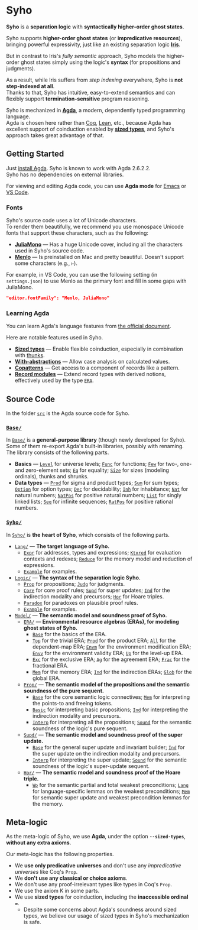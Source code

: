 # Syho

**Syho** is a **separation logic** with **syntactically higher-order ghost
states**.

Syho supports **higher-order ghost states** (or **impredicative resources**),
bringing powerful expressivity, just like an existing separation logic
[**Iris**](https://iris-project.org/).

But in contrast to Iris's *fully semantic* approach, Syho models the
higher-order ghost states simply using the logic's **syntax** (for propositions
and judgments).

As a result, while Iris suffers from *step indexing* everywhere, Syho is **not
step-indexed at all**.  
Thanks to that, Syho has intuitive, easy-to-extend semantics and can flexibly
support **termination-sensitive** program reasoning.

Syho is mechanized in [**Agda**](https://agda.readthedocs.io/en/latest/), a
modern, dependently typed programming language.  
Agda is chosen here rather than [Coq](https://coq.inria.fr/),
[Lean](https://leanprover.github.io/), etc., because Agda has excellent support
of coinduction enabled by
[**sized types**](https://agda.readthedocs.io/en/latest/language/sized-types.html),
and Syho's approach takes great advantage of that.

## Getting Started

Just [install Agda](https://agda.readthedocs.io/en/latest/getting-started/installation.html).
Syho is known to work with Agda 2.6.2.2.  
Syho has no dependencies on external libraries.

For viewing and editing Agda code, you can use **Agda mode**
for [Emacs](https://agda.readthedocs.io/en/latest/tools/emacs-mode.html)
or [VS Code](https://marketplace.visualstudio.com/items?itemName=banacorn.agda-mode).

### Fonts

Syho's source code uses a lot of Unicode characters.  
To render them beautifully, we recommend you use monospace Unicode fonts that
support these characters, such as the following:
- [**JuliaMono**](https://juliamono.netlify.app/) ― Has a huge Unicode cover,
    including all the characters used in Syho's source code.
- [**Menlo**](https://en.wikipedia.org/wiki/Menlo_(typeface)) ― Is preinstalled
    on Mac and pretty beautiful. Doesn't support some characters (e.g., `⊢`).

For example, in VS Code, you can use the following setting (in `settings.json`)
to use Menlo as the primary font and fill in some gaps with JuliaMono.
```json
"editor.fontFamily": "Menlo, JuliaMono"
```

### Learning Agda

You can learn Agda's language features from
[the official document](https://agda.readthedocs.io/en/latest/language/index.html).

Here are notable features used in Syho.
- [**Sized types**](https://agda.readthedocs.io/en/latest/language/sized-types.html) ―
    Enable flexible coinduction, especially in combination with
    [thunks](src/Base/Thunk.agda).
- [**With-abstractions**](https://agda.readthedocs.io/en/latest/language/with-abstraction.html) ―
    Allow case analysis on calculated values.
- [**Copatterns**](https://agda.readthedocs.io/en/latest/language/copatterns.html) ―
    Get access to a component of records like a pattern.
- [**Record modules**](https://agda.readthedocs.io/en/latest/language/record-types.html#record-modules) ―
    Extend record types with derived notions, effectively used by the type
    [`ERA`](src/Syho/Model/ERA/Base.agda).

## Source Code

In the folder [`src`](src/) is the Agda source code for Syho.

### [`Base/`](src/Base/)

In [`Base/`](src/Base/) is a **general-purpose library** (though newly developed
for Syho).
Some of them re-export Agda's built-in libraries, possibly with renaming.
The library consists of the following parts.

- **Basics** ―
    [`Level`](src/Base/Level.agda) for universe levels;
    [`Func`](src/Base/Func.agda) for functions;
    [`Few`](src/Base/Eq.agda) for two-, one- and zero-element sets;
    [`Eq`](src/Base/Eq.agda) for equality;
    [`Size`](src/Base/Size.agda) for sizes (modeling ordinals), thunks and
        shrunks.
- **Data types** ―
    [`Prod`](src/Base/Prod.agda) for sigma and product types;
    [`Sum`](src/Base/Sum.agda) for sum types;
    [`Option`](src/Base/Option.agda) for option types;
    [`Dec`](src/Base/Dec.agda) for decidability;
    [`Inh`](src/Base/Inh.agda) for inhabitance;
    [`Nat`](src/Base/Nat.agda) for natural numbers;
    [`NatPos`](src/Base/NatPos.agda) for positive natural numbers;
    [`List`](src/Base/List.agda) for singly linked lists;
    [`Seq`](src/Base/Seq.agda) for infinite sequences;
    [`RatPos`](src/Base/RatPos.agda) for positive rational numbers.

### [`Syho/`](src/Syho/)

In [`Syho/`](src/Syho/) is **the heart of Syho**, which consists of the
following parts.
- [`Lang/`](src/Syho/Lang/) ― **The target language of Syho.**
    + [`Expr`](src/Syho/Lang/Expr.agda) for addresses, types and expressions;
        [`Ktxred`](src/Syho/Lang/Ktxred.agda) for evaluation contexts and
        redexes;
        [`Reduce`](src/Syho/Lang/Reduce.agda) for the memory model and
        reduction of expressions.
    + [`Example`](src/Syho/Lang/Example.agda) for examples.
- [`Logic/`](src/Syho/Logic/) ― **The syntax of the separation logic Syho.**
    + [`Prop`](src/Syho/Logic/Prop.agda) for propositions;
        [`Judg`](src/Syho/Logic/Judg.agda) for judgments.
    + [`Core`](src/Syho/Logic/Core.agda) for core proof rules;
        [`Supd`](src/Syho/Logic/Supd.agda) for super updates;
        [`Ind`](src/Syho/Logic/Ind.agda) for the indirection modality and
        precursors;
        [`Hor`](src/Syho/Logic/Supd.agda) for Hoare triples.
    + [`Paradox`](src/Syho/Logic/Paradox.agda) for paradoxes on plausible proof
        rules.
    + [`Example`](src/Syho/Logic/Example.agda) for examples.
- [`Model/`](src/Syho/Model/) ― **The semantic model and soundness proof of
    Syho.**
    + [`ERA/`](src/Syho/Model/ERA/) ― **Environmental resource algebras (ERAs),
        for modeling ghost states of Syho.**
        * [`Base`](src/Syho/Model/ERA/Base.agda) for the basics of the ERA.
        * [`Top`](src/Syho/Model/ERA/Top.agda) for the trivial ERA;
            [`Prod`](src/Syho/Model/ERA/Prod.agda) for the product ERA;
            [`All`](src/Syho/Model/ERA/All.agda) for the dependent-map ERA;
            [`Envm`](src/Syho/Model/ERA/Envm.agda) for the environment
            modification ERA;
            [`Envv`](src/Syho/Model/ERA/Envv.agda) for the environment
            validity ERA;
            [`Up`](src/Syho/Model/ERA/Up.agda) for the level-up ERA.
        * [`Exc`](src/Syho/Model/ERA/Exc.agda) for the exclusive ERA;
            [`Ag`](src/Syho/Model/ERA/Ag.agda) for the agreement ERA;
            [`Frac`](src/Syho/Model/ERA/Frac.agda) for the fractional ERA.
        * [`Mem`](src/Syho/Model/ERA/Mem.agda) for the memory ERA;
            [`Ind`](src/Syho/Model/ERA/Ind.agda) for the indirection ERAs;
            [`Glob`](src/Syho/Model/ERA/Glob.agda) for the global ERA.
    + [`Prop/`](src/Syho/Model/Prop/) ― **The semantic model of the propositions
        and the semantic soundness of the pure sequent.**
        * [`Base`](src/Syho/Model/Prop/Base.agda) for the core semantic logic
            connectives;
            [`Mem`](src/Syho/Model/Prop/Mem.agda) for interpreting the points-to
            and freeing tokens.
        * [`Basic`](src/Syho/Model/Prop/Basic.agda) for interpreting basic
            propositions;
            [`Ind`](src/Syho/Model/Prop/Ind.agda) for interpreting the
            indirection modality and precursors.
        * [`Interp`](src/Syho/Model/Prop/Interp.agda) for interpreting all the
            propositions;
            [`Sound`](src/Syho/Model/Prop/Sound.agda) for the semantic soundness
            of the logic's pure sequent.
    + [`Supd/`](src/Syho/Model/Supd/) ― **The semantic model and soundness proof
        of the super update.**
        * [`Base`](src/Syho/Model/Supd/Base.agda) for the general super update
            and invariant builder;
            [`Ind`](src/Syho/Model/Supd/Ind.agda) for the super update on the
            indirection modality and precursors.
        * [`Interp`](src/Syho/Model/Prop/Interp.agda) for interpreting the super
            update;
          [`Sound`](src/Syho/Model/Supd/Sound.agda) for the semantic soundness
            of the logic's super-update sequent.
    + [`Hor/`](src/Syho/Model/Hor/) ― **The semantic model and soundness proof
        of the Hoare triple.**
        * [`Wp`](src/Syho/Model/Hor/Wp.agda) for the semantic partial and total
            weakest preconditions;
          [`Lang`](src/Syho/Model/Hor/Lang.agda) for language-specific lemmas on
            the weakest preconditions;
          [`Mem`](src/Syho/Model/Hor/Mem.agda) for semantic super update and
            weakest precondition lemmas for the memory.

## Meta-logic

As the meta-logic of Syho, we use **Agda**, under the option
**`--sized-types`**, **without any extra axioms**.

Our meta-logic has the following properties.
- We **use only predicative universes** and don't use any *impredicative
    universes* like Coq's `Prop`.
- We **don't use any classical or choice axioms**.
- We don't use any proof-irrelevant types like types in Coq's `Prop`.
- We use the axiom K in some parts.
- We use **sized types** for coinduction, including the **inaccessible ordinal
    `∞`**.
    + Despite some concerns about Agda's soundness around sized types, we
        believe our usage of sized types in Syho's mechanization is safe.
